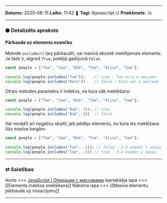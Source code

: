 ___

**Datums:** 2025-08-15
**Laiks:** 11:42
❚ **Tagi:** #javascript 
⌬ **Priekšmets:**  `JS`

---
### ⬢ Detalizēts apraksts
#### Pārbaude uz elementa esamību

Metode `includes()` ļauj pārbaudīt, vai masīvā eksistē meklējamais elements. Ja tāds ir, atgriež `True`, pretējā gadījumā `False`.

```js
const people = ["Tom", "Sam", "Bob", "Tom", "Alice", "Sam"];
 
console.log(people.includes("Tom"));    // true - Tom есть в массиве
console.log(people.includes("Kate"))    // false - Kate нет в массиве
```

Otrais  metodes parametrs ir indekss, no kura sāk meklēšanu:

```js
const people = ["Tom", "Sam", "Bob", "Tom", "Alice", "Sam"];
 
console.log(people.includes("Bob", 2)); // true
console.log(people.includes("Bob", 4))  // false
```

Var norādīt arī negatīvu skaitli, jeb pēdējo elementu, no kura ies meklēšana līdz masīva beigām:

```js
const people = ["Tom", "Sam", "Bob", "Tom", "Alice", "Sam"];
 
console.log(people.includes("Tom", -2)); // false - 2-й индекс с конца
console.log(people.includes("Tom", -3)) // true - 3-й индекс с конца
```

---
### ⇄ Saistības

Avots >>> [JavaScript \| Операции с массивами](https://metanit.com/web/javascript/5.7.php)
Iepriekšēja lapa >>> [[Elementa indeksa meklēšana]]
Nākama lapa >>> [[Masīva elementu pārbaude uz nosacījumu]]

---